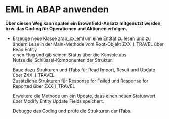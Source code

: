 # EML in ABAP anwenden

**Über diesen Weg kann später ein Brownfield-Ansatz mitgenutzt werden, bzw. 
das Coding für Operationen und Aktionen erfolgen.**


- Erzeuge neue Klasse zrap_xx_eml um eine Entität zu lesen und zu ändern
    Lese in der Main-Methode vom Root-Objekt ZXX_I_TRAVEL über Read Entity  
    einen Flug und gib seinen Status über die Konsole aus.  
    Nutze die Schlüssel-Komponenten der Struktur.  
      
    Baue dazu Strukturen und ITabs für Read Import, Result und Update über ZXX_I_TRAVEL  
    Zusätzliche Strukturen für Response for Failed und Response for Reported über ZXX_I_TRAVEL  
      
    Erweitere die Methode um ein Update, dass einen neuen Statuswert über Modify Entity Update Fields speichert.  
  
    Debugge das Coding und prüfe die Strukturen der ITabs.  
    
  
